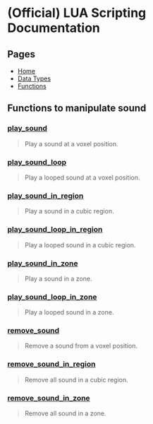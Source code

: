
# (Official) LUA Scripting Documentation

## Pages
- [Home](../../index)
- [Data Types](../data-types)
- [Functions](../functions)
## Functions to manipulate sound

### [play_sound](sound/play_sound)
> Play a sound at a voxel position.

### [play_sound_loop](sound/play_sound_loop)
> Play a looped sound at a voxel position.

### [play_sound_in_region](sound/play_sound_in_region)
> Play a sound in a cubic region.

### [play_sound_loop_in_region](sound/play_sound_loop_in_region)
> Play a looped sound in a cubic region.

### [play_sound_in_zone](sound/play_sound_in_zone)
> Play a sound in a zone.

### [play_sound_loop_in_zone](sound/play_sound_loop_in_zone)
> Play a looped sound in a zone.

### [remove_sound](sound/remove_sound)
> Remove a sound from a voxel position.

### [remove_sound_in_region](sound/remove_sound_in_region)
> Remove all sound in a cubic region.

### [remove_sound_in_zone](sound/remove_sound_in_zone)
> Remove all sound in a zone.

